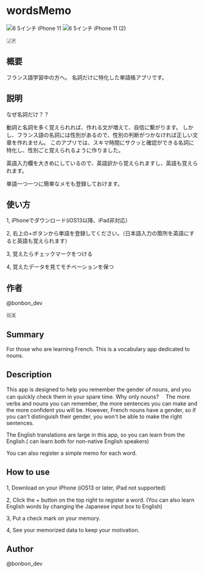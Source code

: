# wordsMemo

![6 5インチ iPhone 11](https://user-images.githubusercontent.com/85513047/132508443-94e81908-8ca7-4d8e-9acf-66ecc9b20381.png)
![6 5インチ iPhone 11 (2)](https://user-images.githubusercontent.com/85513047/132508420-5644ce88-beaf-42de-989c-a27335b66f7b.png)

🇯🇵
## 概要
フランス語学習中の方へ。 名詞だけに特化した単語帳アプリです。

## 説明

なぜ名詞だけ？？　

動詞と名詞を多く覚えられれば、作れる文が増えて、自信に繋がります。
しかし、フランス語の名詞には性別があるので、性別の判断がつかなければ正しい文章を作れません。
このアプリでは、スキマ時間にサクッと確認ができる名詞に特化し、性別ごと覚えられるように作りました。

英語入力欄を大きめにしているので、英語訳から覚えられますし、英語も覚えられます。

単語一つ一つに簡単なメモも登録しておけます。

## 使い方
1, iPhoneでダウンロード(iOS13以降、iPad非対応）　

2, 右上の+ボタンから単語を登録してください。（日本語入力の箇所を英語にすると英語も覚えられます）

3, 覚えたらチェックマークをつける

4, 覚えたデータを見てモチベーションを保つ

## 作者
@bonbon_dev


🇬🇧
## Summary
For those who are learning French. This is a vocabulary app dedicated to nouns.

## Description
This app is designed to help you remember the gender of nouns, and you can quickly check them in your spare time.
Why only nouns?　
The more verbs and nouns you can remember, the more sentences you can make and the more confident you will be. However, French nouns have a gender, so if you can't distinguish their gender, you won't be able to make the right sentences. 

The English translations are large in this app, so you can learn from the English.( can learn both for non-native English speakers)

You can also register a simple memo for each word.

## How to use
1, Download on your iPhone (iOS13 or later, iPad not supported)　

2, Click the + button on the top right to register a word. (You can also learn English words by changing the Japanese input box to English)

3, Put a check mark on your memory.

4, See your memorized data to keep your motivation.

## Author
@bonbon_dev




